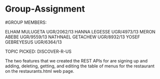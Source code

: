 # Group-Assignment

#GROUP MEMBERS:

ELHAM MULUGETA UGR/2062/13
HANNA LEGESSE UGR/4973/13
MERON ABEBE UGR/9559/13
NATHNAEL GETACHEW UGR/8932/13
YOSEF GEBREYESUS UGR/6364/13

TOPIC PICKED:
DISCOVER-R-US

The two features that we created the REST APIs for are 
signing up and adding, deleting, getting, and editing the table of menus 
for the restaurant on the restaurants.html web page.
